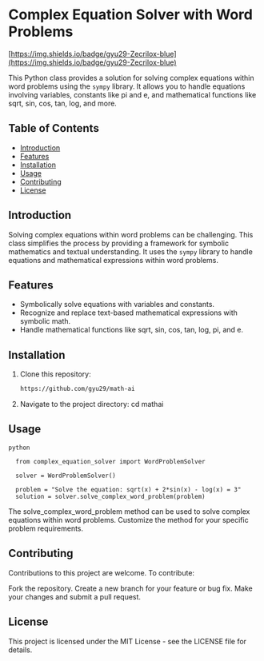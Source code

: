 # Complex Equation Solver with Word Problems

[https://img.shields.io/badge/gyu29-Zecrilox-blue](https://img.shields.io/badge/gyu29-Zecrilox-blue)

This Python class provides a solution for solving complex equations within word problems using the `sympy` library. It allows you to handle equations involving variables, constants like pi and e, and mathematical functions like sqrt, sin, cos, tan, log, and more.

## Table of Contents
- [Introduction](#introduction)
- [Features](#features)
- [Installation](#installation)
- [Usage](#usage)
- [Contributing](#contributing)
- [License](#license)

## Introduction

Solving complex equations within word problems can be challenging. This class simplifies the process by providing a framework for symbolic mathematics and textual understanding. It uses the `sympy` library to handle equations and mathematical expressions within word problems.

## Features

- Symbolically solve equations with variables and constants.
- Recognize and replace text-based mathematical expressions with symbolic math.
- Handle mathematical functions like sqrt, sin, cos, tan, log, pi, and e.

## Installation

1. Clone this repository:

   ```bash
   https://github.com/gyu29/math-ai

2. Navigate to the project directory:
   cd mathai

## Usage 
   ```python```
   
      from complex_equation_solver import WordProblemSolver  

      solver = WordProblemSolver()  

      problem = "Solve the equation: sqrt(x) + 2*sin(x) - log(x) = 3"  
      solution = solver.solve_complex_word_problem(problem) 

The solve_complex_word_problem method can be used to solve complex equations within word problems. Customize the method for your specific problem requirements.  

## Contributing  
Contributions to this project are welcome. To contribute:

Fork the repository.
Create a new branch for your feature or bug fix.
Make your changes and submit a pull request.

## License  
This project is licensed under the MIT License - see the LICENSE file for details.
